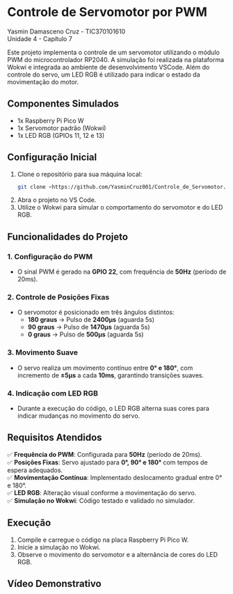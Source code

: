 # Controle de Servomotor por PWM
Yasmin Damasceno Cruz - TIC370101610  
Unidade 4 - Capítulo 7

Este projeto implementa o controle de um servomotor utilizando o módulo PWM do microcontrolador RP2040. A simulação foi realizada na plataforma Wokwi e integrada ao ambiente de desenvolvimento VSCode. Além do controle do servo, um LED RGB é utilizado para indicar o estado da movimentação do motor.

## Componentes Simulados

- 1x Raspberry Pi Pico W
- 1x Servomotor padrão (Wokwi)
- 1x LED RGB (GPIOs 11, 12 e 13)

## Configuração Inicial

1. Clone o repositório para sua máquina local:
   ```bash
   git clone <https://github.com/YasminCruz001/Controle_de_Servomotor.git>
   ```
2. Abra o projeto no VS Code.
3. Utilize o Wokwi para simular o comportamento do servomotor e do LED RGB.

## Funcionalidades do Projeto

### 1. Configuração do PWM
- O sinal PWM é gerado na **GPIO 22**, com frequência de **50Hz** (período de 20ms).

### 2. Controle de Posições Fixas
- O servomotor é posicionado em três ângulos distintos:
  - **180 graus** → Pulso de **2400µs** (aguarda 5s)
  - **90 graus** → Pulso de **1470µs** (aguarda 5s)
  - **0 graus** → Pulso de **500µs** (aguarda 5s)

### 3. Movimento Suave
- O servo realiza um movimento contínuo entre **0° e 180°**, com incremento de **±5µs** a cada **10ms**, garantindo transições suaves.

### 4. Indicação com LED RGB
- Durante a execução do código, o LED RGB alterna suas cores para indicar mudanças no movimento do servo.

## Requisitos Atendidos

✅ **Frequência do PWM**: Configurada para **50Hz** (período de 20ms).  
✅ **Posições Fixas**: Servo ajustado para **0°, 90° e 180°** com tempos de espera adequados.  
✅ **Movimentação Contínua**: Implementado deslocamento gradual entre 0° e 180°.  
✅ **LED RGB**: Alteração visual conforme a movimentação do servo.  
✅ **Simulação no Wokwi**: Código testado e validado no simulador.  

## Execução

1. Compile e carregue o código na placa Raspberry Pi Pico W.
2. Inicie a simulação no Wokwi.
3. Observe o movimento do servomotor e a alternância de cores do LED RGB.

## Vídeo Demonstrativo